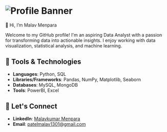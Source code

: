 # ![Profile Banner](https://i.postimg.cc/g2gmNfBx/1706249534868.jpg)

👋 Hi, I’m Malav Menpara

Welcome to my GitHub profile! I'm an aspiring Data Analyst with a passion for transforming data into actionable insights. I enjoy working with data visualization, statistical analysis, and machine learning.

## 🔧 Tools & Technologies

- **Languages**: Python, SQL
- **Libraries/Frameworks**: Pandas, NumPy, Matplotlib, Seaborn
- **Databases**: MySQL, MongoDB
- **Tools**: PowerBI, Excel

## 💬 Let's Connect

- **LinkedIn**: [Malavkumar Menpara](https://www.linkedin.com/in/malav-menpara-690707178?utm_source=share&utm_campaign=share_via&utm_content=profile&utm_medium=android_app)
- **Email**: [patelmalav1301@gmail.com](mailto:patelmalav1301@gmail.com)

 

